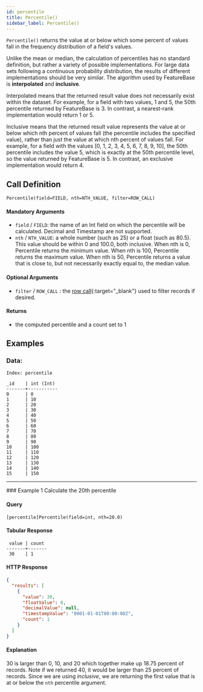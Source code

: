 ```yaml
---
id: percentile
title: Percentile()
sidebar_label: Percentile()
---
```


`Percentile()` returns the value at or below which some percent of values fall in the frequency distribution of a field's values.

Unlike the mean or median, the calculation of percentiles has no standard definition, but rather a variety of possible implementations. For large data sets following a continuous probability distribution, the results of different implementations should be very similar. The algorithm used by FeatureBase is **interpolated** and **inclusive**.

Interpolated means that the returned result value does not necessarily exist within the dataset. For example, for a field with two values, 1 and 5, the 50th percentile returned by FeatureBase is 3. In contrast, a nearest-rank implementation would return 1 or 5.

Inclusive means that the returned result value represents the value at or below which nth percent of values fall (the percentile includes the specified value), rather than just the value at which nth percent of values fall. For example, for a field with the values [0, 1, 2, 3, 4, 5, 6, 7, 8, 9, 10], the 50th percentile includes the value 5, which is exactly at the 50th percentile level, so the value returned by FeatureBase is 5. In contrast, an exclusive implementation would return 4.

## Call Definition

```
Percentile(field=FIELD, nth=NTH_VALUE, filter=ROW_CALL)
```

#### Mandatory Arguments
 - `field` / `FIELD`: the name of an Int field on which the percentile will be calculated. Decimal and Timestamp are not supported.
 - `nth` / `NTH_VALUE`: a whole number (such as 25) or a float (such as 80.5). This value should be within 0 and 100.0, both inclusive. When nth is 0, Percentile returns the minimum value. When nth is 100, Percentile returns the maximum value. When nth is 50, Percentile returns a value that is close to, but not necessarily exactly equal to, the median value.

#### Optional Arguments
 - `filter` / `ROW_CALL` : the [row call](/pql-guide/pql#row-calls){:target="_blank"}  used to filter records if desired.
 
#### Returns
- the computed percentile and a count set to 1

## Examples

### Data:
```
Index: percentile

_id    | int (Int) 
-------+-----------
0      | 0           
1      | 10         
2      | 20        
3      | 30                                     
4      | 40          
5      | 50        
6      | 60        
7      | 70  
8      | 80          
9      | 90        
10     | 100         
11     | 110
12     | 120           
13     | 130         
14     | 140       
15     | 150
```
<hr>
### Example 1
Calculate the 20th percentile

#### Query
```
[percentile]Percentile(field=int, nth=20.0)
```
#### Tabular Response
```
 value | count
-------+-------
 30    | 1
```
#### HTTP Response
```json
{
  "results": [
    {
      "value": 30,
      "floatValue": 0,
      "decimalValue": null,
      "timestampValue": "0001-01-01T00:00:00Z",
      "count": 1
    }
  ]
}
```
#### Explanation
30 is larger than 0, 10, and 20 which together make up 18.75 percent of records. Note if we returned 40, it would be larger than 25 percent of records. Since we are using *inclusive*, we are returning the first value that is at or below the `nth` percentile argument.
